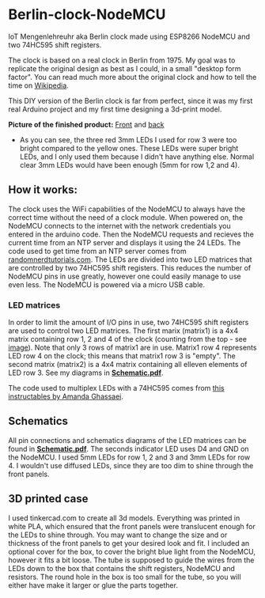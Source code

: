 # Berlin-clock-NodeMCU
IoT Mengenlehreuhr aka Berlin clock made using ESP8266 NodeMCU and two 74HC595 shift registers.

The clock is based on a real clock in Berlin from 1975. My goal was to replicate the original design as best as I could, in a small "desktop form factor". 
You can read much more about the original clock and how to tell the time on [Wikipedia](https://en.wikipedia.org/wiki/Mengenlehreuhr).

This DIY version of the Berlin clock is far from perfect, since it was my first real Arduino project and my first time designing a 3d-print model. 

**Picture of the finished product:** [Front](Images/Front.jpg) and [back](Images/Back.jpg)
- As you can see, the three red 3mm LEDs I used for row 3 were too bright compared to the yellow ones. These LEDs were super bright LEDs, and I only used them because I didn't have anything else. Normal clear 3mm LEDs would have been enough (5mm for row 1,2 and 4). 

## How it works:
The clock uses the WiFi capabilities of the NodeMCU to always have the correct time without the need of a clock module. 
When powered on, the NodeMCU connects to the internet with the network credentials you entered in the arduino code. Then the NodeMCU requests and recieves the current time from an NTP server and displays it using the 24 LEDs. The code used to get time from an NTP server comes from [randomnerdtutorials.com](https://randomnerdtutorials.com/esp8266-nodemcu-date-time-ntp-client-server-arduino/). The LEDs are divided into two LED matrices that are controlled by two 74HC595 shift registers. This reduces the number of NodeMCU pins in use greatly, however one could easily manage to use even less. 
The NodeMCU is powered via a micro USB cable.

### LED matrices
In order to limit the amount of I/O pins in use, two 74HC595 shift registers are used to control two LED matrices.
The first marix (matrix1) is a 4x4 matrix containing row 1, 2 and 4 of the clock (counting from the top - see [image](https://commons.wikimedia.org/wiki/File:Berlin-Uhr-1650-1705.gif#/media/File:Berlin-Uhr-1650-1705.gif)). Note that only 3 rows of matrix1 are in use. Matrix1 row 4 represents LED row 4 on the clock; this means that matrix1 row 3 is "empty". The second matrix (matrix2) is a 4x4 matrix containing all elleven elements of LED row 3. See my diagrams in [**Schematic.pdf**](Schematic.pdf).

The code used to multiplex LEDs with a 74HC595 comes from [this instructables by Amanda Ghassaei](https://www.instructables.com/id/Multiplexing-with-Arduino-and-the-74HC595/).

## Schematics
All pin connections and schematics diagrams of the LED matrices can be found in [**Schematic.pdf**](Schematic.pdf).
The seconds indicator LED uses D4 and GND on the NodeMCU. I used 5mm LEDs for row 1, 2 and 3 and 3mm LEDs for row 4. I wouldn't use diffused LEDs, since they are too dim to shine through the front panels. 

## 3D printed case
I used tinkercad.com to create all 3d models. Everything was printed in white PLA, which ensured that the front panels were translucent enough for the LEDs to shine through.
You may want to change the size and or thickness of the front panels to get your desired look and fit. I included an optional cover for the box, to cover the bright blue light from the NodeMCU, however it fits a bit loose. The tube is supposed to guide the wires from the LEDs down to the box that contains the shift registers, NodeMCU and resistors. The round hole in the box is too small for the tube, so you will either have make it larger or glue the parts together.
